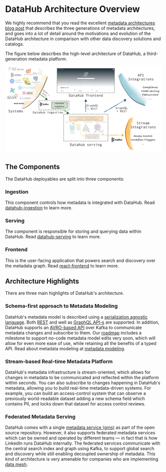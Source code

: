 # DataHub Architecture Overview

We highly recommend that you read the excellent [metadata architectures blog post] that describes the three generations of metadata architectures, and goes into a 
lot of detail around the motivations and evolution of the DataHub architecture in comparison with other data discovery solutions and catalogs.

The figure below describes the high-level architecture of DataHub, a third-generation metadata platform.

![datahub-architecture](../imgs/datahub-architecture.png)

## The Components
The DataHub deployables are split into three components:

### Ingestion
This component controls how metadata is integrated with DataHub. Read [datahub-ingestion] to learn more.

### Serving
The component is responsible for storing and querying data within DataHub. Read [datahub-serving] to learn more. 

### Frontend
This is the user-facing application that powers search and discovery over the metadata graph. Read [react-frontend] to learn more. 


## Architecture Highlights
There are three main highlights of DataHub's architecture. 

### Schema-first approach to Metadata Modeling
DataHub's metadata model is described using a [serialization agnostic language](https://linkedin.github.io/rest.li/pdl_schema). Both [REST](../../gms) and well as [GraphQL API-s](../../datahub-web-react/src/graphql) are supported. In addition, DataHub supports an [AVRO-based API](../../metadata-events) over Kafka to communicate metadata changes and subscribe to them. Our [roadmap](../roadmap.md) includes a milestone to support no-code metadata model edits very soon, which will allow for even more ease of use, while retaining all the benefits of a typed API. Read about metadata modeling at [metadata modeling].
### Stream-based Real-time Metadata Platform
DataHub's metadata infrastructure is stream-oriented, which allows for changes in metadata to be communicated and reflected within the platform within seconds. You can also subscribe to changes happening in DataHub's metadata, allowing you to build real-time metadata-driven systems. For example, you can build an access-control system that can observe a previously world-readable dataset adding a new schema field which contains PII, and locks down that dataset for access control reviews.
### Federated Metadata Serving
DataHub comes with a single [metadata service (gms)](../../gms) as part of the open source repository. However, it also supports federated metadata services which can be owned and operated by different teams –– in fact that is how LinkedIn runs DataHub internally. The federated services communicate with the central search index and graph using Kafka, to support global search and discovery while still enabling decoupled ownership of metadata. This kind of architecture is very amenable for companies who are implementing [data mesh](https://martinfowler.com/articles/data-monolith-to-mesh.html).


[metadata modeling]: ../modeling/metadata-model.md
[PDL]: https://linkedin.github.io/rest.li/pdl_schema
[metadata architectures blog post]: https://engineering.linkedin.com/blog/2020/datahub-popular-metadata-architectures-explained
[datahub-serving]: metadata-serving.md
[datahub-ingestion]: metadata-ingestion.md
[react-frontend]: ../../datahub-web-react/README.md
